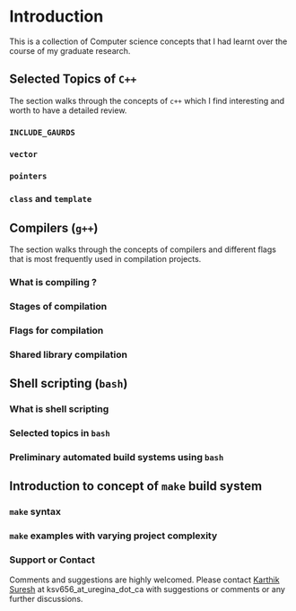 # Introduction

This is a collection of Computer science concepts that I had learnt over the course of my graduate research. 


## Selected Topics of `C++`

The section walks through the concepts of `c++` which I find interesting and worth to have a detailed review.

  ### `INCLUDE_GAURDS`
  
  ### `vector`
  
  ### `pointers`
  
  ### `class` and `template`


## Compilers (`g++`)

The section walks through the concepts of compilers and different flags that is most frequently used in compilation projects. 

  ### What is compiling ?
  
  ### Stages of compilation
  
  ### Flags for compilation
  
  ### Shared library compilation

## Shell scripting (`bash`)

  ### What is shell scripting
  
  ### Selected topics in `bash`
  
  ### Preliminary automated build systems using `bash`

## Introduction to concept of `make` build system

  ### `make` syntax
  
  ### `make` examples with varying project complexity


### Support or Contact

Comments and suggestions are highly welcomed. Please contact [Karthik Suresh](https://github.com/karthik18495) at ksv656_at_uregina_dot_ca with suggestions or comments or any further discussions.
